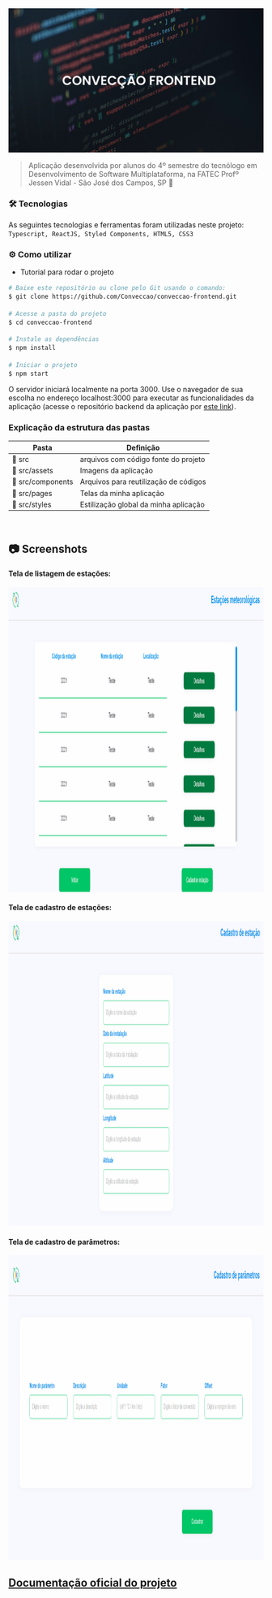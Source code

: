 <img src = "https://github.com/Conveccao/conveccao-frontend/blob/develop/docs/convec%C3%A7%C3%A3o-frontend.png">

> Aplicação desenvolvida por alunos do 4º semestre do tecnólogo em Desenvolvimento de Software Multiplataforma, na FATEC Profº Jessen Vidal - São José dos Campos, SP :rocket:

### :hammer_and_wrench: Tecnologias

As seguintes tecnologias e ferramentas foram utilizadas neste projeto: `Typescript, ReactJS, Styled Components, HTML5, CSS3`

### :gear: Como utilizar

- Tutorial para rodar o projeto

```bash
# Baixe este repositório ou clone pelo Git usando o comando:
$ git clone https://github.com/Conveccao/conveccao-frontend.git

# Acesse a pasta do projeto
$ cd conveccao-frontend

# Instale as dependências
$ npm install

# Iniciar o projeto
$ npm start


```
O servidor iniciará localmente na porta 3000. Use o navegador de sua escolha no endereço localhost:3000 para executar as funcionalidades da aplicação (acesse o repositório backend da aplicação por [este link](https://github.com/Conveccao/conveccao-backend)).

### Explicação da estrutura das pastas

| Pasta                                                       | Definição                                                                       |
| ----------------------------------------------------------- | ------------------------------------------------------------------------------- |
| :open_file_folder: src                               | arquivos com código fonte do projeto |
| :open_file_folder: src/assets                          | Imagens da aplicação|
| :open_file_folder: src/components | Arquivos para reutilização de códigos |
| :open_file_folder: src/pages | Telas da minha aplicação |
| :open_file_folder: src/styles | Estilização global da minha aplicação |

</br>

## 📷 Screenshots

#### Tela de listagem de estações:
<img width="2500px" height="600px" src="https://github.com/Conveccao/conveccao-frontend/blob/develop/docs/tela-lista-sensores.png">
</br>

#### Tela de cadastro de estações:
<img width="2500px" height="600px" src="https://github.com/Conveccao/conveccao-frontend/blob/develop/docs/tela-cadastro-estacao.png">
</br>

#### Tela de cadastro de parâmetros:
<img width="2500px" height="600px" src="https://github.com/Conveccao/conveccao-frontend/blob/develop/docs/tela-cadastro-parametros.png">
</br>

## [Documentação oficial do projeto](https://github.com/Conveccao/conveccao-documentacao)

<br>
